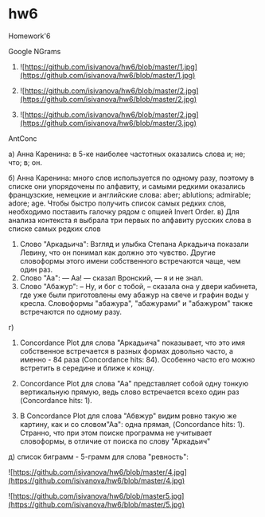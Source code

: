 # hw6
Homework'6

Google NGrams

1. ![https://github.com/isivanova/hw6/blob/master/1.jpg](https://github.com/isivanova/hw6/blob/master/1.jpg)

2. ![https://github.com/isivanova/hw6/blob/master/2.jpg](https://github.com/isivanova/hw6/blob/master/2.jpg)

3. ![https://github.com/isivanova/hw6/blob/master/2.jpg](https://github.com/isivanova/hw6/blob/master/3.jpg)

AntConc

a) Анна Каренина: в 5-ке наиболее частотных оказались слова и; не; что; в; он. 

б) Анна Каренина: много слов используется по одному разу, поэтому в списке они упорядочены по алфавиту, и самыми редкими оказались французские, немецкие и английские слова: aber; ablutions; admirable; adore; age. Чтобы быстро получить список самых редких слов, необходимо поставить галочку рядом с опцией Invert Order.
в) Для анализа контекста я выбрала три первых по алфавиту русских слова в списке самых редких слов

1. Слово "Аркадьича": Взгляд и улыбка Степана Аркадьича показали Левину, что он понимал как должно это чувство. Другие словоформы этого имени собственного встречаются чаще, чем один раз.
2. Слово "Аа": — Аа! — сказал Вронский, — я и не знал. 
3. Слово "Абажур": – Ну, и бог с тобой, – сказала она у двери кабинета, где уже были приготовлены ему абажур на свече и графин воды у кресла. Cловоформы "абажура", "абажурами" и "абажуром" также встречаются по одному разу.

г) 
1. Concordance Plot для слова "Аркадьича" показывает, что это имя собственное встречается в разных формах довольно часто, а именно - 84 раза (Concordance hits: 84). Особенно часто его можно встретить в середине и ближе к концу.

2. Concordance Plot для слова "Аа" представляет собой одну тонкую вертикальную прямую, ведь слово встречается всехо один раз (Concordance hits: 1).

3. В Concordance Plot для слова "Абвжур" видим ровно такую же картину, как и со словом"Аа": одна прямая, (Concordance hits: 1). Странно, что при этом поиске программа не учитывает словоформы, в отличие от поиска по слову "Аркадьич"

д) список биграмм - 5-грамм для слова "ревность":

![https://github.com/isivanova/hw6/blob/master/4.jpg](https://github.com/isivanova/hw6/blob/master/4.jpg)


![https://github.com/isivanova/hw6/blob/master5.jpg](https://github.com/isivanova/hw6/blob/master/5.jpg)

